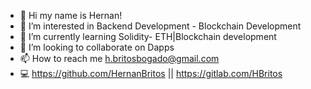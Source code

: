 - 👋 Hi my name is Hernan! 
- 👀 I’m interested in Backend Development - Blockchain Development
- 🌱 I’m currently learning Solidity- ETH|Blockchain development
- 💞️ I’m looking to collaborate on Dapps 
- 📫 How to reach me h.britosbogado@gmail.com
- 💻  https://github.com/HernanBritos || https://gitlab.com/HBritos
<!---👨‍ 
HernanBritosBogado/HernanBritosBogado is a ✨ special ✨ repository because its `README.md` (this file) appears on your GitHub profile.
You can click the Preview link to take a look at your changes.
--->
